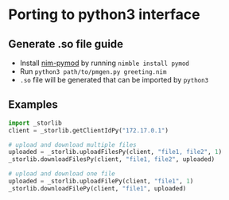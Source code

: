 # Porting to python3 interface

## Generate .so file guide
* Install [nim-pymod](https://github.com/jboy/nim-pymod) by running `nimble install pymod`
* Run `python3 path/to/pmgen.py greeting.nim`
* `.so` file will be generated that can be imported by `python3`

## Examples
```python
import _storlib
client = _storlib.getClientIdPy("172.17.0.1")

# upload and download multiple files
uploaded = _storlib.uploadFilesPy(client, "file1, file2", 1)
_storlib.downloadFilesPy(client, "file1, file2", uploaded)

# upload and download one file
uploaded = _storlib.uploadFilePy(client, "file1", 1)
_storlib.downloadFilePy(client, "file1", uploaded)
```
